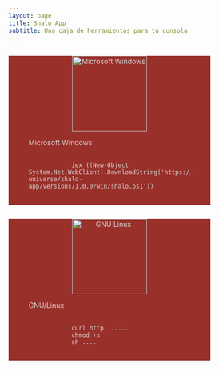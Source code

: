 ```yaml
---
layout: page
title: Shalo App
subtitle: Una caja de herramientas para tu consola
---
```

<head>
<meta name="viewport" content="width=device-width, initial-scale=1">
<style>
* {
  box-sizing: border-box;
}

.row {
  display: flex;
}

/* Create two equal columns that sits next to each other */
.column {
  flex: 50%;
  padding: 10px;
  height: 300px; /* Should be removed. Only for demonstration */
}
</style>
</head>
<body>
<div class="row">
  <div class="column">
    <div style="background-color: #99302A; color:#D5D5D5; width: 100%; text-align: center;">
      <p><img src="../../assets/img/icons/Windows.svg" alt="Microsoft Windows" width="150" height="150"></p>
      <figure  style="text-align: left; color:#D5D5D5;">
        <figcaption>Microsoft Windows</figcaption>
        <pre>
          <code>
            iex ((New-Object System.Net.WebClient).DownloadString('https://salomonvargas.github.io/shalo-universe/shalo-app/versions/1.0.0/win/shalo.ps1'))
          </code>
        </pre>
      </figure>
    </div>
  </div>
  <div class="column">
    <div style="background-color: #99302A; color:#D5D5D5; width: 100%; text-align: center;">
      <p><img src="../../assets/img/icons/gnu-linux.png" alt="GNU Linux" width="150" height="150"></p>
      <figure  style="text-align: left; color:#D5D5D5;">
        <figcaption>GNU/Linux</figcaption>
        <pre>
          <code>
            curl http.......
            chmod +x
            sh ....
          </code>
        </pre>
      </figure>
    </div>
  </div>
</div>
</body>